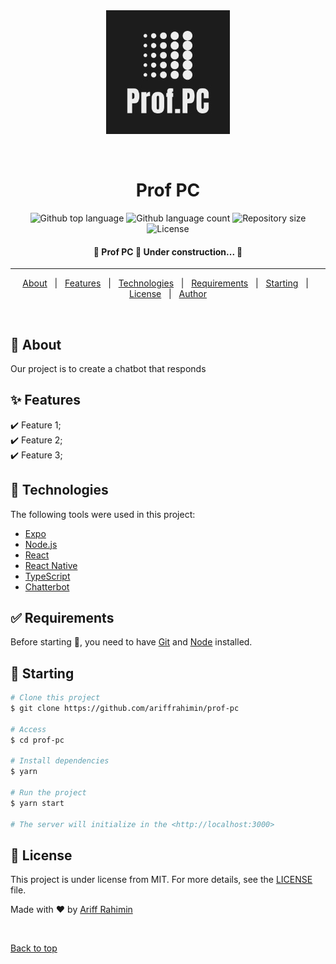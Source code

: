 <div align="center" id="top"> 
  <img src="https://github.com/ariffrahimin/Prof.PC/blob/master/logo.jfif" alt="Prof PC" />

&#xa0;

  <!-- <a href="https://profpc.netlify.app">Demo</a> -->
</div>

<h1 align="center">Prof PC</h1>

<p align="center">
  <img alt="Github top language" src="https://img.shields.io/github/languages/top/ariffrahimin/prof-pc?color=56BEB8">

  <img alt="Github language count" src="https://img.shields.io/github/languages/count/ariffrahimin/prof-pc?color=56BEB8">

  <img alt="Repository size" src="https://img.shields.io/github/repo-size/ariffrahimin/prof-pc?color=56BEB8">

  <img alt="License" src="https://img.shields.io/github/license/ariffrahimin/prof-pc?color=56BEB8">

  <!-- <img alt="Github issues" src="https://img.shields.io/github/issues/{{YOUR_GITHUB_USERNAME}}/prof-pc?color=56BEB8" /> -->

  <!-- <img alt="Github forks" src="https://img.shields.io/github/forks/{{YOUR_GITHUB_USERNAME}}/prof-pc?color=56BEB8" /> -->

  <!-- <img alt="Github stars" src="https://img.shields.io/github/stars/{{YOUR_GITHUB_USERNAME}}/prof-pc?color=56BEB8" /> -->
</p>

<!-- Status -->

 <h4 align="center">
	🚧  Prof PC 🚀 Under construction...  🚧
</h4>

<hr>

<p align="center">
  <a href="#dart-about">About</a> &#xa0; | &#xa0; 
  <a href="#sparkles-features">Features</a> &#xa0; | &#xa0;
  <a href="#rocket-technologies">Technologies</a> &#xa0; | &#xa0;
  <a href="#white_check_mark-requirements">Requirements</a> &#xa0; | &#xa0;
  <a href="#checkered_flag-starting">Starting</a> &#xa0; | &#xa0;
  <a href="#memo-license">License</a> &#xa0; | &#xa0;
  <a href="https://github.com/ariffrahimin" target="_blank">Author</a>
</p>

<br>

## :dart: About

Our project is to create a chatbot that responds

## :sparkles: Features

:heavy_check_mark: Feature 1;\
:heavy_check_mark: Feature 2;\
:heavy_check_mark: Feature 3;

## :rocket: Technologies

The following tools were used in this project:

- [Expo](https://expo.io/)
- [Node.js](https://nodejs.org/en/)
- [React](https://pt-br.reactjs.org/)
- [React Native](https://reactnative.dev/)
- [TypeScript](https://www.typescriptlang.org/)
- [Chatterbot](https://chatterbot.readthedocs.io/)

## :white_check_mark: Requirements

Before starting :checkered_flag:, you need to have [Git](https://git-scm.com) and [Node](https://nodejs.org/en/) installed.

## :checkered_flag: Starting

```bash
# Clone this project
$ git clone https://github.com/ariffrahimin/prof-pc

# Access
$ cd prof-pc

# Install dependencies
$ yarn

# Run the project
$ yarn start

# The server will initialize in the <http://localhost:3000>
```

## :memo: License

This project is under license from MIT. For more details, see the [LICENSE](LICENSE.md) file.

Made with :heart: by <a href="https://github.com/ariffrahimin" target="_blank">Ariff Rahimin</a>

&#xa0;

<a href="#top">Back to top</a>
